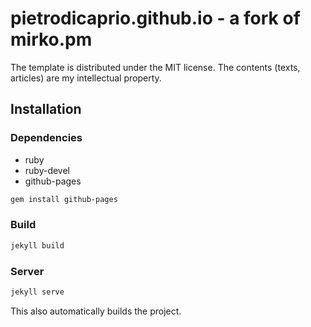 # pietrodicaprio.github.io - a fork of mirko.pm
The template is distributed under the MIT license. The contents (texts, articles) are my intellectual property.

## Installation
### Dependencies
- ruby
- ruby-devel
- github-pages

```bash
gem install github-pages
```

### Build
```bash
jekyll build
```

### Server
```bash
jekyll serve
```

This also automatically builds the project.
